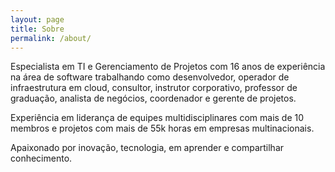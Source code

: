 ```yaml
---
layout: page
title: Sobre
permalink: /about/
---
```


Especialista em TI e Gerenciamento de Projetos com 16 anos de experiência na área de software trabalhando como desenvolvedor, operador de infraestrutura em cloud, consultor, instrutor corporativo, professor de graduação, analista de negócios, coordenador e gerente de projetos.

Experiência em liderança de equipes multidisciplinares com mais de 10 membros e projetos com mais de 55k horas em empresas multinacionais.

Apaixonado por inovação, tecnologia, em aprender e compartilhar conhecimento.
